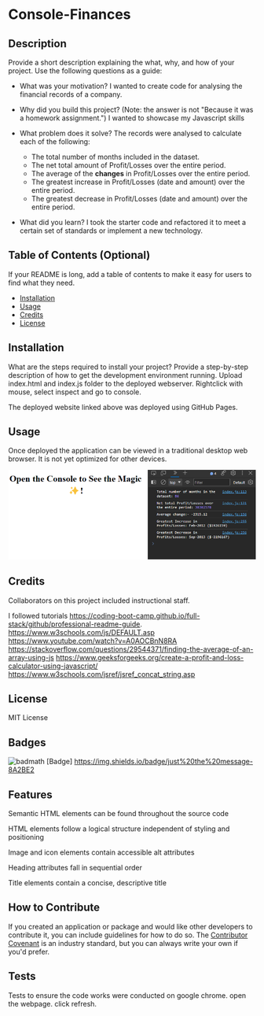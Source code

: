 # Console-Finances

## Description

Provide a short description explaining the what, why, and how of your project. Use the following questions as a guide:

- What was your motivation?
I wanted to create code for analysing the financial records of a company.

- Why did you build this project? (Note: the answer is not "Because it was a homework assignment.")
 I wanted to showcase my Javascript skills 
- What problem does it solve?
The records were analysed to calculate each of the following:
  * The total number of months included in the dataset.
  * The net total amount of Profit/Losses over the entire period.
  * The average of the **changes** in Profit/Losses over the entire period.
  * The greatest increase in Profit/Losses (date and amount) over the entire period.
  * The greatest decrease in Profit/Losses (date and amount) over the entire period.

- What did you learn?
I took the starter code and refactored it to meet a certain set of standards or implement a new technology. 

## Table of Contents (Optional)

If your README is long, add a table of contents to make it easy for users to find what they need.

- [Installation](#installation)
- [Usage](#usage)
- [Credits](#credits)
- [License](#license)

## Installation

What are the steps required to install your project? Provide a step-by-step description of how to get the development environment running.
Upload index.html and index.js folder to the deployed webserver. Rightclick with mouse, select inspect and go to console.

The deployed website linked above was deployed using GitHub Pages.

## Usage

Once deployed the application can be viewed in a traditional desktop web browser. It is not yet optimized for other devices.

![Alt text](image.png)

## Credits

Collaborators on this project included instructional staff.

I followed tutorials
https://coding-boot-camp.github.io/full-stack/github/professional-readme-guide.
https://www.w3schools.com/js/DEFAULT.asp
https://www.youtube.com/watch?v=A0AOCBnN8RA
https://stackoverflow.com/questions/29544371/finding-the-average-of-an-array-using-js
https://www.geeksforgeeks.org/create-a-profit-and-loss-calculator-using-javascript/
https://www.w3schools.com/jsref/jsref_concat_string.asp

## License

MIT License

## Badges

![badmath](https://img.shields.io/github/languages/top/lernantino/badmath)
[Badge] https://img.shields.io/badge/just%20the%20message-8A2BE2

## Features

Semantic HTML elements can be found throughout the source code

HTML elements follow a logical structure independent of styling and positioning

Image and icon elements contain accessible alt attributes

Heading attributes fall in sequential order

Title elements contain a concise, descriptive title

## How to Contribute

If you created an application or package and would like other developers to contribute it, you can include guidelines for how to do so. The [Contributor Covenant](https://www.contributor-covenant.org/) is an industry standard, but you can always write your own if you'd prefer.

## Tests

Tests to ensure the code works were conducted on google chrome.
open the webpage. click refresh.
